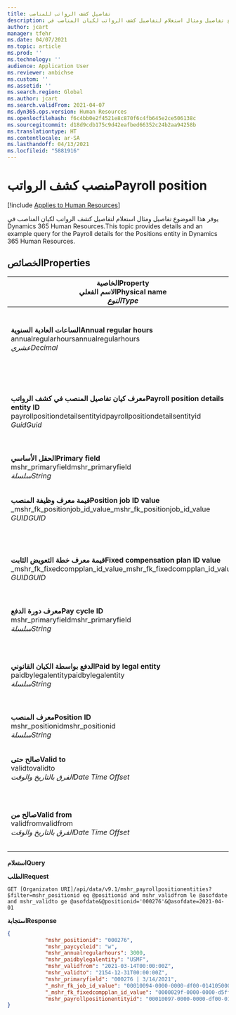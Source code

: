 ```yaml
---
title: تفاصيل كشف الرواتب للمناصب
description: يوفر هذا الموضوع تفاصيل ومثال استعلام لتفاصيل كشف الرواتب لكيان المناصب في Dynamics 365 Human Resources.
author: jcart
manager: tfehr
ms.date: 04/07/2021
ms.topic: article
ms.prod: ''
ms.technology: ''
audience: Application User
ms.reviewer: anbichse
ms.custom: ''
ms.assetid: ''
ms.search.region: Global
ms.author: jcart
ms.search.validFrom: 2021-04-07
ms.dyn365.ops.version: Human Resources
ms.openlocfilehash: f6c4bb0e2f4521e8c870f6c4fb645e2ce506138c
ms.sourcegitcommit: d18d9cdb175c9d42eafbed66352c24b2aa94258b
ms.translationtype: HT
ms.contentlocale: ar-SA
ms.lasthandoff: 04/13/2021
ms.locfileid: "5881916"
---
```

# <a name="payroll-position"></a><span data-ttu-id="0ca69-103">منصب كشف الرواتب</span><span class="sxs-lookup"><span data-stu-id="0ca69-103">Payroll position</span></span>

[!include [Applies to Human Resources](../includes/applies-to-hr.md)]

<span data-ttu-id="0ca69-104">يوفر هذا الموضوع تفاصيل ومثال استعلام لتفاصيل كشف الرواتب لكيان المناصب في Dynamics 365 Human Resources.</span><span class="sxs-lookup"><span data-stu-id="0ca69-104">This topic provides details and an example query for the Payroll details for the Positions entity in Dynamics 365 Human Resources.</span></span>

## <a name="properties"></a><span data-ttu-id="0ca69-105">الخصائص</span><span class="sxs-lookup"><span data-stu-id="0ca69-105">Properties</span></span>

| <span data-ttu-id="0ca69-106">الخاصية</span><span class="sxs-lookup"><span data-stu-id="0ca69-106">Property</span></span><br><span data-ttu-id="0ca69-107">**الاسم الفعلي**</span><span class="sxs-lookup"><span data-stu-id="0ca69-107">**Physical name**</span></span><br><span data-ttu-id="0ca69-108">**_النوع_**</span><span class="sxs-lookup"><span data-stu-id="0ca69-108">**_Type_**</span></span> | <span data-ttu-id="0ca69-109">استخدام</span><span class="sxs-lookup"><span data-stu-id="0ca69-109">Use</span></span> | <span data-ttu-id="0ca69-110">الوصف</span><span class="sxs-lookup"><span data-stu-id="0ca69-110">Description</span></span> |
| --- | --- | --- |
| <span data-ttu-id="0ca69-111">**الساعات العادية السنوية**</span><span class="sxs-lookup"><span data-stu-id="0ca69-111">**Annual regular hours**</span></span><br><span data-ttu-id="0ca69-112">annualregularhours</span><span class="sxs-lookup"><span data-stu-id="0ca69-112">annualregularhours</span></span><br><span data-ttu-id="0ca69-113">*عشري*</span><span class="sxs-lookup"><span data-stu-id="0ca69-113">*Decimal*</span></span> | <span data-ttu-id="0ca69-114">للقراءة فقط</span><span class="sxs-lookup"><span data-stu-id="0ca69-114">Read-only</span></span><br><span data-ttu-id="0ca69-115">مطلوب</span><span class="sxs-lookup"><span data-stu-id="0ca69-115">Required</span></span> | <span data-ttu-id="0ca69-116">ساعات العمل الدورية السنوية المحددة في المنصب.</span><span class="sxs-lookup"><span data-stu-id="0ca69-116">Annual regular hours defined on the position.</span></span>  |
| <span data-ttu-id="0ca69-117">**معرف كيان تفاصيل المنصب في كشف الرواتب**</span><span class="sxs-lookup"><span data-stu-id="0ca69-117">**Payroll position details entity ID**</span></span><br><span data-ttu-id="0ca69-118">payrollpositiondetailsentityid</span><span class="sxs-lookup"><span data-stu-id="0ca69-118">payrollpositiondetailsentityid</span></span><br><span data-ttu-id="0ca69-119">*Guid*</span><span class="sxs-lookup"><span data-stu-id="0ca69-119">*Guid*</span></span> | <span data-ttu-id="0ca69-120">مطلوب</span><span class="sxs-lookup"><span data-stu-id="0ca69-120">Required</span></span><br><span data-ttu-id="0ca69-121">منشأ بواسطة النظام.</span><span class="sxs-lookup"><span data-stu-id="0ca69-121">System generated.</span></span> | <span data-ttu-id="0ca69-122">قيمة معرف GUID منشأ بواسطة النظام لتعريف المنصب بشكل فريد.</span><span class="sxs-lookup"><span data-stu-id="0ca69-122">A system-generated GUID value to uniquely identify the position.</span></span>  |
| <span data-ttu-id="0ca69-123">**الحقل الأساسي**</span><span class="sxs-lookup"><span data-stu-id="0ca69-123">**Primary field**</span></span><br><span data-ttu-id="0ca69-124">mshr_primaryfield</span><span class="sxs-lookup"><span data-stu-id="0ca69-124">mshr_primaryfield</span></span><br><span data-ttu-id="0ca69-125">*سلسلة*</span><span class="sxs-lookup"><span data-stu-id="0ca69-125">*String*</span></span> | <span data-ttu-id="0ca69-126">مطلوب</span><span class="sxs-lookup"><span data-stu-id="0ca69-126">Required</span></span><br><span data-ttu-id="0ca69-127">النظام منشأ</span><span class="sxs-lookup"><span data-stu-id="0ca69-127">System generated</span></span> |  |
| <span data-ttu-id="0ca69-128">**قيمة معرف وظيفة المنصب**</span><span class="sxs-lookup"><span data-stu-id="0ca69-128">**Position job ID value**</span></span><br><span data-ttu-id="0ca69-129">_mshr_fk_positionjob_id_value</span><span class="sxs-lookup"><span data-stu-id="0ca69-129">_mshr_fk_positionjob_id_value</span></span><br><span data-ttu-id="0ca69-130">*GUID*</span><span class="sxs-lookup"><span data-stu-id="0ca69-130">*GUID*</span></span> | <span data-ttu-id="0ca69-131">للقراءة فقط</span><span class="sxs-lookup"><span data-stu-id="0ca69-131">Read-only</span></span><br><span data-ttu-id="0ca69-132">مطلوب</span><span class="sxs-lookup"><span data-stu-id="0ca69-132">Required</span></span><br><span data-ttu-id="0ca69-133">مفتاح خارجي:mshr_PayrollPositionJobEntity لـ mshr_payrollpositionjobentity</span><span class="sxs-lookup"><span data-stu-id="0ca69-133">Foreign key:mshr_PayrollPositionJobEntity of the mshr_payrollpositionjobentity</span></span> |<span data-ttu-id="0ca69-134">معرف الوظيفة المقترنة بالمنصب.</span><span class="sxs-lookup"><span data-stu-id="0ca69-134">The ID of the job associated with the position.</span></span>|
| <span data-ttu-id="0ca69-135">**قيمة معرف خطة التعويض الثابت**</span><span class="sxs-lookup"><span data-stu-id="0ca69-135">**Fixed compensation plan ID value**</span></span><br><span data-ttu-id="0ca69-136">_mshr_fk_fixedcompplan_id_value</span><span class="sxs-lookup"><span data-stu-id="0ca69-136">_mshr_fk_fixedcompplan_id_value</span></span><br><span data-ttu-id="0ca69-137">*GUID*</span><span class="sxs-lookup"><span data-stu-id="0ca69-137">*GUID*</span></span> | <span data-ttu-id="0ca69-138">للقراءة فقط</span><span class="sxs-lookup"><span data-stu-id="0ca69-138">Read-only</span></span><br><span data-ttu-id="0ca69-139">مطلوب</span><span class="sxs-lookup"><span data-stu-id="0ca69-139">Required</span></span><br><span data-ttu-id="0ca69-140">مفتاح خارجي: mshr_FixedCompPlan_id لـ mshr_payrollfixedcompensationplanentity</span><span class="sxs-lookup"><span data-stu-id="0ca69-140">Foreign key: mshr_FixedCompPlan_id of mshr_payrollfixedcompensationplanentity</span></span>  | <span data-ttu-id="0ca69-141">معرف خطة التعويض الثابت المقترنة بالمنصب.</span><span class="sxs-lookup"><span data-stu-id="0ca69-141">The ID of the fixed compensation plan associated with the position.</span></span> |
| <span data-ttu-id="0ca69-142">**معرف دورة الدفع**</span><span class="sxs-lookup"><span data-stu-id="0ca69-142">**Pay cycle ID**</span></span><br><span data-ttu-id="0ca69-143">mshr_primaryfield</span><span class="sxs-lookup"><span data-stu-id="0ca69-143">mshr_primaryfield</span></span><br><span data-ttu-id="0ca69-144">*سلسلة*</span><span class="sxs-lookup"><span data-stu-id="0ca69-144">*String*</span></span> | <span data-ttu-id="0ca69-145">للقراءة فقط</span><span class="sxs-lookup"><span data-stu-id="0ca69-145">Read-only</span></span><br><span data-ttu-id="0ca69-146">مطلوب</span><span class="sxs-lookup"><span data-stu-id="0ca69-146">Required</span></span> | <span data-ttu-id="0ca69-147">دورة الدفع المحددة في المنصب.</span><span class="sxs-lookup"><span data-stu-id="0ca69-147">The pay cycle defined on the position.</span></span> |
| <span data-ttu-id="0ca69-148">**الدفع بواسطة الكيان القانوني**</span><span class="sxs-lookup"><span data-stu-id="0ca69-148">**Paid by legal entity**</span></span><br><span data-ttu-id="0ca69-149">paidbylegalentity</span><span class="sxs-lookup"><span data-stu-id="0ca69-149">paidbylegalentity</span></span><br><span data-ttu-id="0ca69-150">*سلسلة*</span><span class="sxs-lookup"><span data-stu-id="0ca69-150">*String*</span></span> | <span data-ttu-id="0ca69-151">للقراءة فقط</span><span class="sxs-lookup"><span data-stu-id="0ca69-151">Read-only</span></span><br><span data-ttu-id="0ca69-152">مطلوب</span><span class="sxs-lookup"><span data-stu-id="0ca69-152">Required</span></span> | <span data-ttu-id="0ca69-153">الكيان القانوني المحدد في المنصب المسؤول عن إصدار الدفع.</span><span class="sxs-lookup"><span data-stu-id="0ca69-153">The legal entity defined on the positoin responsible for issuing payment.</span></span> |
| <span data-ttu-id="0ca69-154">**معرف المنصب**</span><span class="sxs-lookup"><span data-stu-id="0ca69-154">**Position ID**</span></span><br><span data-ttu-id="0ca69-155">mshr_positionid</span><span class="sxs-lookup"><span data-stu-id="0ca69-155">mshr_positionid</span></span><br><span data-ttu-id="0ca69-156">*سلسلة*</span><span class="sxs-lookup"><span data-stu-id="0ca69-156">*String*</span></span> | <span data-ttu-id="0ca69-157">للقراءة فقط</span><span class="sxs-lookup"><span data-stu-id="0ca69-157">Read-only</span></span><br><span data-ttu-id="0ca69-158">مطلوب</span><span class="sxs-lookup"><span data-stu-id="0ca69-158">Required</span></span> | <span data-ttu-id="0ca69-159">معرف المنصب.</span><span class="sxs-lookup"><span data-stu-id="0ca69-159">The ID of the position.</span></span> |
| <span data-ttu-id="0ca69-160">**صالح حتى**</span><span class="sxs-lookup"><span data-stu-id="0ca69-160">**Valid to**</span></span><br><span data-ttu-id="0ca69-161">validto</span><span class="sxs-lookup"><span data-stu-id="0ca69-161">validto</span></span><br><span data-ttu-id="0ca69-162">*الفرق بالتاريخ والوقت*</span><span class="sxs-lookup"><span data-stu-id="0ca69-162">*Date Time Offset*</span></span> | <span data-ttu-id="0ca69-163">للقراءة فقط</span><span class="sxs-lookup"><span data-stu-id="0ca69-163">Read-only</span></span><br><span data-ttu-id="0ca69-164">مطلوب</span><span class="sxs-lookup"><span data-stu-id="0ca69-164">Required</span></span> |<span data-ttu-id="0ca69-165">تاريخ بدء صلاحيه تفاصيل المنصب.</span><span class="sxs-lookup"><span data-stu-id="0ca69-165">The date the position details are valid from.</span></span>  |
| <span data-ttu-id="0ca69-166">**صالح من**</span><span class="sxs-lookup"><span data-stu-id="0ca69-166">**Valid from**</span></span><br><span data-ttu-id="0ca69-167">validfrom</span><span class="sxs-lookup"><span data-stu-id="0ca69-167">validfrom</span></span><br><span data-ttu-id="0ca69-168">*الفرق بالتاريخ والوقت*</span><span class="sxs-lookup"><span data-stu-id="0ca69-168">*Date Time Offset*</span></span> | <span data-ttu-id="0ca69-169">للقراءة فقط</span><span class="sxs-lookup"><span data-stu-id="0ca69-169">Read-only</span></span><br><span data-ttu-id="0ca69-170">مطلوب</span><span class="sxs-lookup"><span data-stu-id="0ca69-170">Required</span></span> |<span data-ttu-id="0ca69-171">تاريخ انتهاء صلاحيه تفاصيل المنصب.</span><span class="sxs-lookup"><span data-stu-id="0ca69-171">The date the position details are valid to.</span></span>  |

<span data-ttu-id="0ca69-172">**استعلام**</span><span class="sxs-lookup"><span data-stu-id="0ca69-172">**Query**</span></span>

<span data-ttu-id="0ca69-173">**الطلب**</span><span class="sxs-lookup"><span data-stu-id="0ca69-173">**Request**</span></span>

```http
GET [Organizaton URI]/api/data/v9.1/mshr_payrollpositionentities?$filter=mshr_positionid eq @positionid and mshr_validfrom le @asofdate and mshr_validto ge @asofdate&@positionid='000276'&@asofdate=2021-04-01
```

<span data-ttu-id="0ca69-174">**استجابة**</span><span class="sxs-lookup"><span data-stu-id="0ca69-174">**Response**</span></span>

```json
{
            "mshr_positionid": "000276",
            "mshr_paycycleid": "w",
            "mshr_annualregularhours": 3000,
            "mshr_paidbylegalentity": "USMF",
            "mshr_validfrom": "2021-03-14T00:00:00Z",
            "mshr_validto": "2154-12-31T00:00:00Z",
            "mshr_primaryfield": "000276 | 3/14/2021",
            "_mshr_fk_job_id_value": "00010094-0000-0000-df00-014105000000",
            "_mshr_fk_fixedcompplan_id_value": "0000029f-0000-0000-d5ff-004105000000",
            "mshr_payrollpositionentityid": "00010097-0000-0000-df00-014105000000"
}
```
